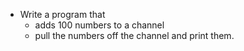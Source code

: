 - Write a program that 
    - adds 100 numbers to a channel
    - pull the numbers off the channel and print them.